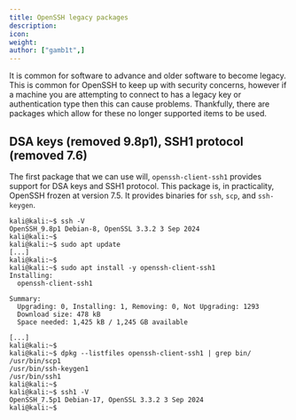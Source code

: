 ```yaml
---
title: OpenSSH legacy packages
description:
icon:
weight:
author: ["gamb1t",]
---
```


It is common for software to advance and older software to become legacy. This is common for OpenSSH to keep up with security concerns, however if a machine you are attempting to connect to has a legacy key or authentication type then this can cause problems. Thankfully, there are packages which allow for these no longer supported items to be used.

## DSA keys (removed 9.8p1), SSH1 protocol (removed 7.6)

The first package that we can use will, `openssh-client-ssh1` provides support for DSA keys and SSH1 protocol. This package is, in practicality, OpenSSH frozen at version 7.5. It provides binaries for `ssh`, `scp`, and `ssh-keygen`.

```console
kali@kali:~$ ssh -V
OpenSSH_9.8p1 Debian-8, OpenSSL 3.3.2 3 Sep 2024
kali@kali:~$
kali@kali:~$ sudo apt update
[...]
kali@kali:~$
kali@kali:~$ sudo apt install -y openssh-client-ssh1
Installing:
  openssh-client-ssh1

Summary:
  Upgrading: 0, Installing: 1, Removing: 0, Not Upgrading: 1293
  Download size: 478 kB
  Space needed: 1,425 kB / 1,245 GB available

[...]
kali@kali:~$
kali@kali:~$ dpkg --listfiles openssh-client-ssh1 | grep bin/
/usr/bin/scp1
/usr/bin/ssh-keygen1
/usr/bin/ssh1
kali@kali:~$
kali@kali:~$ ssh1 -V
OpenSSH_7.5p1 Debian-17, OpenSSL 3.3.2 3 Sep 2024
kali@kali:~$
```

<!-- @gamb1t: commented out until package is in kali-rolling
## GSS-API (removed 9.8p1)

For those who need GSS-API authentication, we need to install a separate package, `openssh-client-gssapi`.

```console
kali@kali:~$ ssh -V
OpenSSH_9.7p1 Debian-7, OpenSSL 3.2.2 4 Jun 2024
kali@kali:~$
kali@kali:~$ sudo apt update
...
kali@kali:~$
kali@kali:~$ sudo apt install -y openssh-client-gssapi
...
kali@kali:~$
kali@kali:~$ sudo apt-file list openssh-client-gssapi
...
kali@kali:~$
```
-->
